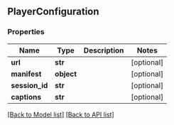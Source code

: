 ## PlayerConfiguration

### Properties
Name | Type | Description | Notes
------------ | ------------- | ------------- | -------------
**url** | **str** |  | [optional] 
**manifest** | **object** |  | [optional] 
**session_id** | **str** |  | [optional] 
**captions** | **str** |  | [optional] 

[[Back to Model list]](#documentation-for-models) [[Back to API list]](#documentation-for-api-endpoints)


